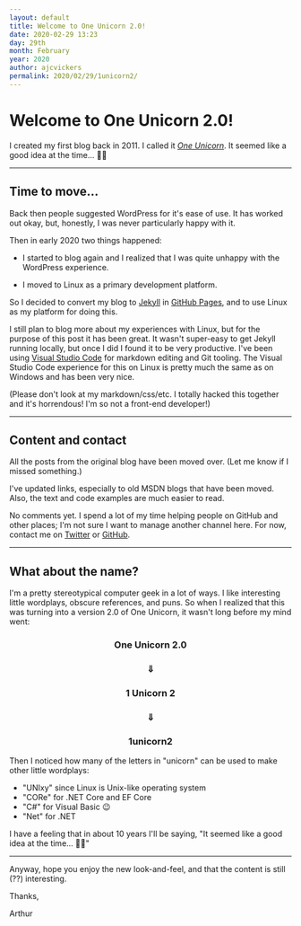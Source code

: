 ```yaml
---
layout: default
title: Welcome to One Unicorn 2.0!
date: 2020-02-29 13:23
day: 29th
month: February
year: 2020
author: ajcvickers
permalink: 2020/02/29/1unicorn2/
---
```


# Welcome to One Unicorn 2.0!

I created my first blog back in 2011.
I called it [_One Unicorn_](/2011/03/20/why-one-unicorn/).
It seemed like a good idea at the time... :man_shrugging:

---

## Time to move...

Back then people suggested WordPress for it's ease of use.
It has worked out okay, but, honestly, I was never particularly happy with it.

Then in early 2020 two things happened:

* I started to blog again and I realized that I was quite unhappy with the WordPress experience.

* I moved to Linux as a primary development platform.

So I decided to convert my blog to [Jekyll](https://jekyllrb.com/) in [GitHub Pages](https://pages.github.com/), and to use Linux as my platform for doing this.

I still plan to blog more about my experiences with Linux, but for the purpose of this post it has been great.
It wasn't super-easy to get Jekyll running locally, but once I did I found it to be very productive.
I've been using [Visual Studio Code](https://code.visualstudio.com/) for markdown editing and Git tooling.
The Visual Studio Code experience for this on Linux is pretty much the same as on Windows and has been very nice.

(Please don't look at my markdown/css/etc.
I totally hacked this together and it's horrendous!
I'm so not a front-end developer!)

---

## Content and contact

All the posts from the original blog have been moved over.
(Let me know if I missed something.)

I've updated links, especially to old MSDN blogs that have been moved.
Also, the text and code examples are much easier to read.

No comments yet.
I spend a lot of my time helping people on GitHub and other places; I'm not sure I want to manage another channel here.
For now, contact me on [Twitter](https://twitter.com/ajcvickers) or [GitHub](https://github.com/ajcvickers).

---

## What about the name?

I'm a pretty stereotypical computer geek in a lot of ways.
I like interesting little wordplays, obscure references, and puns.
So when I realized that this was turning into a version 2.0 of One Unicorn, it wasn't long before my mind went:

<div style="text-align: center">

### One Unicorn 2.0
### ⇓
### 1 Unicorn 2
### ⇓
### 1unicorn2

</div>

Then I noticed how many of the letters in "unicorn" can be used to make other little wordplays:

* "UNIxy" since Linux is Unix-like operating system
* "CORe" for .NET Core and EF Core
* "C#" for Visual Basic :wink:
* "Net" for .NET

I have a feeling that in about 10 years I'll be saying, "It seemed like a good idea at the time... :man_shrugging:"

---

Anyway, hope you enjoy the new look-and-feel, and that the content is still (??) interesting.

Thanks,

Arthur
